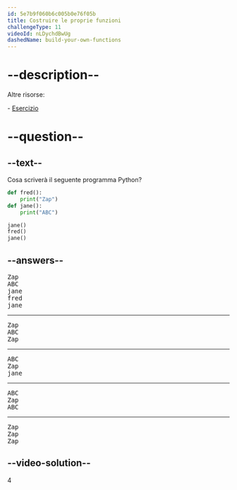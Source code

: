 ```yaml
---
id: 5e7b9f060b6c005b0e76f05b
title: Costruire le proprie funzioni
challengeType: 11
videoId: nLDychdBwUg
dashedName: build-your-own-functions
---
```


# --description--

Altre risorse:

\- [Esercizio](https://www.youtube.com/watch?v=ksvGhDsjtpw)

# --question--

## --text--

Cosa scriverà il seguente programma Python?

```python
def fred():
    print("Zap")
def jane():
    print("ABC")

jane()
fred()
jane()
```

## --answers--

<pre>Zap
ABC
jane
fred
jane</pre>

---

<pre>Zap
ABC
Zap</pre>

---

<pre>ABC
Zap
jane</pre>

---

<pre>ABC
Zap
ABC</pre>

---

<pre>Zap
Zap
Zap</pre>

## --video-solution--

4

